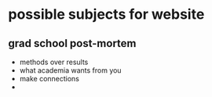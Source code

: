 # possible subjects for website

## grad school post-mortem

- methods over results
- what academia wants from you
- make connections
- 